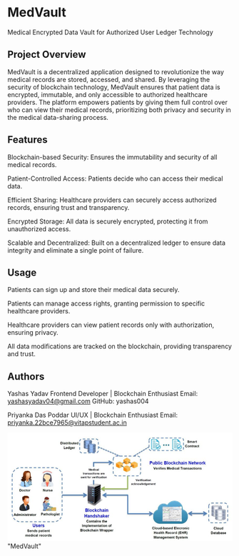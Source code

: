 # MedVault
Medical Encrypted Data Vault for Authorized User Ledger Technology

## Project Overview
MedVault is a decentralized application designed to revolutionize the way medical records are stored, accessed, and shared. By leveraging the security of blockchain technology, MedVault ensures that patient data is encrypted, immutable, and only accessible to authorized healthcare providers. The platform empowers patients by giving them full control over who can view their medical records, prioritizing both privacy and security in the medical data-sharing process.

## Features

Blockchain-based Security: Ensures the immutability and security of all medical records.

Patient-Controlled Access: Patients decide who can access their medical data.

Efficient Sharing: Healthcare providers can securely access authorized records, ensuring trust and transparency.

Encrypted Storage: All data is securely encrypted, protecting it from unauthorized access.

Scalable and Decentralized: Built on a decentralized ledger to ensure data integrity and eliminate a single point of failure.

## Usage

Patients can sign up and store their medical data securely.

Patients can manage access rights, granting permission to specific healthcare providers.

Healthcare providers can view patient records only with authorization, ensuring privacy.

All data modifications are tracked on the blockchain, providing transparency and trust.

## Authors

Yashas Yadav
Frontend Developer | Blockchain Enthusiast
Email: yashasyadav04@gmail.com
GitHub: yashas004

Priyanka Das Poddar
UI/UX | Blockchain Enthusiast
Email: priyanka.22bce7965@vitapstudent.ac.in

![alt text](<blockchain ehr.png>)"MedVault" 
